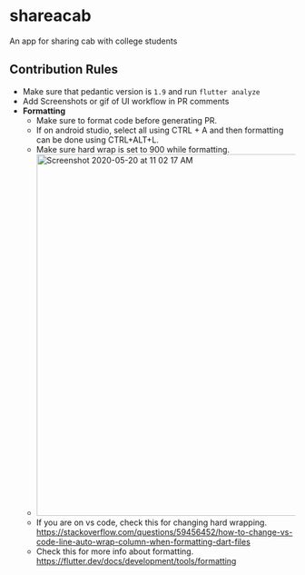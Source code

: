 # shareacab

An app for sharing cab with college students

## Contribution Rules

- Make sure that pedantic version is `1.9` and run `flutter analyze`
- Add Screenshots or gif of UI workflow in PR comments
- **Formatting**  
  - Make sure to format code before generating PR. 
  - If on android studio, select all using CTRL + A and then formatting can be done using CTRL+ALT+L.  
  - Make sure hard wrap is set to 900 while formatting.  
  - <img width="637" alt="Screenshot 2020-05-20 at 11 02 17 AM" src="https://user-images.githubusercontent.com/31121102/82408535-67bf2a80-9a89-11ea-80d9-361f72c8b8b4.png">
  - If you are on vs code, check this for changing hard wrapping. https://stackoverflow.com/questions/59456452/how-to-change-vs-code-line-auto-wrap-column-when-formatting-dart-files
  - Check this for more info about formatting. https://flutter.dev/docs/development/tools/formatting

